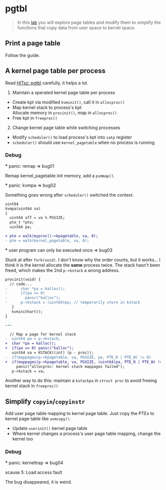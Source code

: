 # pgtbl

> In this [lab](https://pdos.csail.mit.edu/6.S081/2020/labs/pgtbl.html) you will
> explore page tables and modify them to simplify the functions that copy data
> from user space to kernel space.

## Print a page table

Follow the guide.

## A kernel page table per process

Read [HITsz: pgtbl](https://hitsz-lab.gitee.io/os-labs-2021/lab4/part1/)
carefully, it helps a lot.

1. Maintain a sperated kernel page table per process
  * Create kpt via modified `kvminit()`, call it in `allocproc()`
  * Map kernel stack to process's kpt<br/>
    Allocate memory in `procinit()`, map in `allocproc()`
  * Free kpt in `freeproc()`
2. Change kernel page table while switching processes
  * Modify `scheduler()` to load process's kpt into `satp` register
  * `scheduler()` should use `kernel_pagetable` when no process is running

### Debug

<b>*</b> panic: remap => bug01

Remap kernel_pagetable init memory, add a `pvmmap()`.

<b>*</b> panic: kvmpa => bug02

Something goes wrong after `scheduler()` switched the context.

```diff
uint64
kvmpa(uint64 va)
{
  uint64 off = va % PGSIZE;
  pte_t *pte;
  uint64 pa;

+ pte = walk(myproc()->kpagetable, va, 0);
- pte = walk(kernel_pagetable, va, 0);
```

<b>*</b> user program can only be executed once => bug03

Stuck at after `fork(void)`. I don't know why the order counts, but it works...
I think it is the kernel allocate the **same** process twice. The stack hasn't
been freed, which makes the 2nd `p->kstack` a wrong address.

```diff
procinit(void) {
  // code...
-      char *pa = kalloc();
-      if(pa == 0)
-        panic("kalloc");
-      p->kstack = (uint64)pa; // temporarily store in kstack
   }
   kvminithart();
}

---

  // Map a page for kernel stack
-  uint64 pa = p->kstack;
+  char *pa = kalloc();
+  if(pa == 0) panic("kalloc");
   uint64 va = KSTACK((int) (p - proc));
-  if(mappages(p->kpagetable, va, PGSIZE, pa, PTE_R | PTE_W) != 0)
+  if(mappages(p->kpagetable, va, PGSIZE, (uint64)pa, PTE_R | PTE_W) != 0)
     panic("allocproc: kernel stack mappages failed");
   p->kstack = va;
```

Another way to do this: maintain a `kstackpa` in `struct proc` to avoid freeing
kernel stack in `freeproc()`

## Simplify `copyin`/`copyinstr`

Add user page table mapping to kernel page table. Just copy the PTEs to kernel
page table like `uvmcopy()`.

* Update `userinit()` kernel page table
* Where kernel changes a process's user page table mapping, change the kernel too

### Debug

<b>*</b> panic: kerneltrap => bug04

scause 5: Load access fault

The bug disappeared, it is weird.

